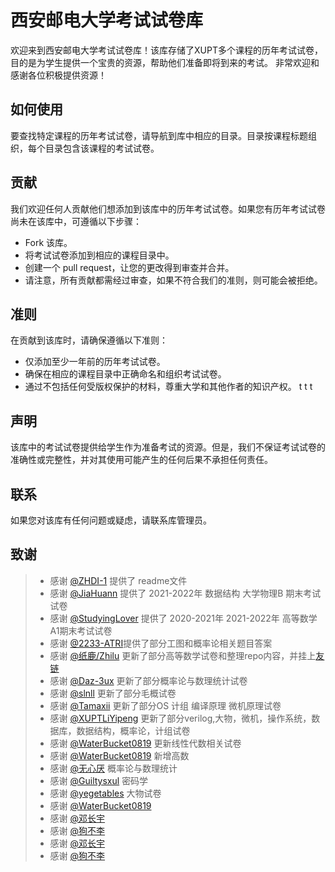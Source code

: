 # 西安邮电大学考试试卷库
欢迎来到西安邮电大学考试试卷库！该库存储了XUPT多个课程的历年考试试卷，目的是为学生提供一个宝贵的资源，帮助他们准备即将到来的考试。
非常欢迎和感谢各位积极提供资源！

## 如何使用
要查找特定课程的历年考试试卷，请导航到库中相应的目录。目录按课程标题组织，每个目录包含该课程的考试试卷。

## 贡献
我们欢迎任何人贡献他们想添加到该库中的历年考试试卷。如果您有历年考试试卷尚未在该库中，可遵循以下步骤：

* Fork 该库。
* 将考试试卷添加到相应的课程目录中。
* 创建一个 pull request，让您的更改得到审查并合并。
* 请注意，所有贡献都需经过审查，如果不符合我们的准则，则可能会被拒绝。

## 准则
在贡献到该库时，请确保遵循以下准则：

* 仅添加至少一年前的历年考试试卷。
* 确保在相应的课程目录中正确命名和组织考试试卷。
* 通过不包括任何受版权保护的材料，尊重大学和其他作者的知识产权。
t t t
## 声明
该库中的考试试卷提供给学生作为准备考试的资源。但是，我们不保证考试试卷的准确性或完整性，并对其使用可能产生的任何后果不承担任何责任。

## 联系
如果您对该库有任何问题或疑虑，请联系库管理员。

## 致谢

> - 感谢 [@ZHDI-1](https://github.com/ZHDI-1) 提供了 readme文件
> - 感谢 [@JiaHuann](https://github.com/JiaHuann) 提供了 2021-2022年 数据结构 大学物理B 期末考试试卷
> - 感谢 [@StudyingLover](https://github.com/StudyingLover) 提供了 2020-2021年 2021-2022年 高等数学A1期末考试试卷
> - 感谢 [@2233-ATRI](https://github.com/2233-ATRI)提供了部分工图和概率论相关题目答案
> - 感谢 [@纸鹿/Zhilu](https://github.com/L33Z22L11) 更新了部分高等数学试卷和整理repo内容，并挂上[友链](https://cooo.site)
> - 感谢 [@Daz-3ux](https://github.com/Daz-3ux) 更新了部分概率论与数理统计试卷
> - 感谢 [@slnll](https://github.com/slnll) 更新了部分毛概试卷
> - 感谢 [@Tamaxii](https://github.com/lys122519) 更新了部分OS 计组 编译原理 微机原理试卷
> - 感谢 [@XUPTLiYipeng](https://github.com/XUPTLiYipeng) 更新了部分verilog,大物，微机，操作系统，数据库，数据结构，概率论，计组试卷
> - 感谢 [@WaterBucket0819](https://github.com/WaterBucket0819) 更新线性代数相关试卷
> - 感谢 [@WaterBucket0819](https://github.com/WaterBucket0819) 新增高数
> - 感谢 [@无心厌](https://github.com/Syhaun) 概率论与数理统计
> - 感谢 [@Guiltysxul](https://github.com/Guiltysxul) 密码学
> - 感谢 [@yegetables](https://github.com/yegetables) 大物试卷
> - 感谢 [@WaterBucket0819](https://github.com/WaterBucket0819) 
> - 感谢 [@邓长宇](https://github.com/邓长宇) 
> - 感谢 [@狗不李](https://github.com/狗不李) 
> - 感谢 [@邓长宇](https://github.com/邓长宇) 
> - 感谢 [@狗不李](https://github.com/狗不李) 
